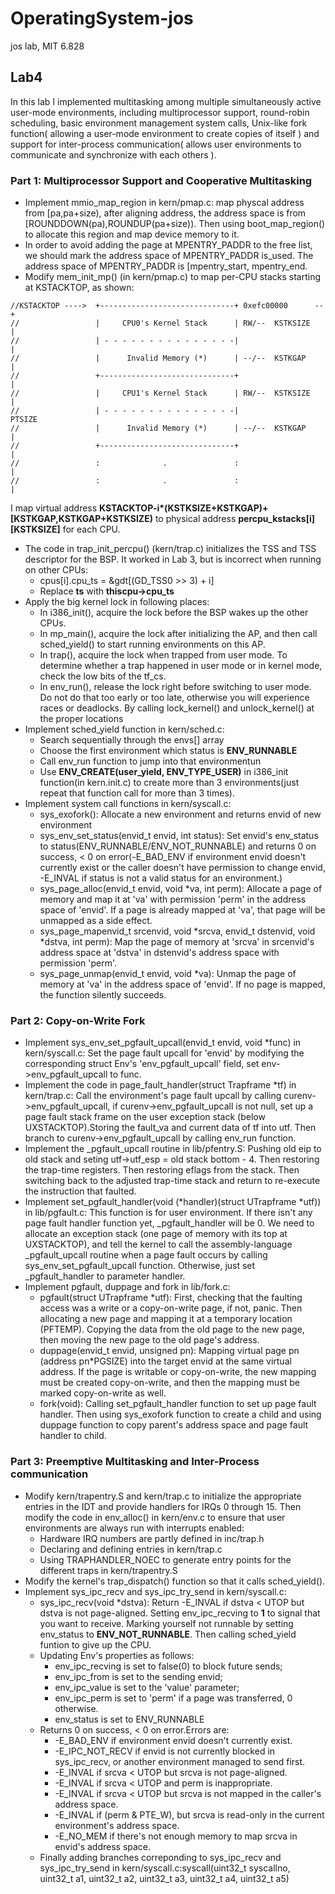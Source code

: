 # OperatingSystem-jos
 jos lab, MIT 6.828
## Lab4
In this lab I implemented multitasking among multiple simultaneously active user-mode environments, including multiprocessor support, round-robin scheduling, basic environment management system calls, Unix-like fork function( allowing a user-mode environment to create copies of itself ) and support for inter-process communication( allows user environments to communicate and synchronize with each others ).
### Part 1: Multiprocessor Support and Cooperative Multitasking
-  Implement mmio_map_region in kern/pmap.c: map physcal address from [pa,pa+size), after aligning address, the address space is from [ROUNDDOWN(pa),ROUNDUP(pa+size)). Then using boot_map_region() to allocate this region and map device memory to it.
-  In order to avoid adding the page at MPENTRY_PADDR to the free list, we should mark the address space of MPENTRY_PADDR is_used. The address space of MPENTRY_PADDR is [mpentry_start, mpentry_end. 
-  Modify mem_init_mp() (in kern/pmap.c) to map per-CPU stacks starting at KSTACKTOP, as shown:
```
//KSTACKTOP ---->  +------------------------------+ 0xefc00000      --+
//                 |     CPU0's Kernel Stack      | RW/--  KSTKSIZE   |
//                 | - - - - - - - - - - - - - - -|                   |
//                 |      Invalid Memory (*)      | --/--  KSTKGAP    |
//                 +------------------------------+                   |
//                 |     CPU1's Kernel Stack      | RW/--  KSTKSIZE   |
//                 | - - - - - - - - - - - - - - -|                 PTSIZE
//                 |      Invalid Memory (*)      | --/--  KSTKGAP    |
//                 +------------------------------+                   |
//                 :              .               :                   |
//                 :              .               :                   |
```
I map virtual address **KSTACKTOP-i\*(KSTKSIZE+KSTKGAP)+[KSTKGAP,KSTKGAP+KSTKSIZE)** to physical address **percpu_kstacks[i][KSTKSIZE]** for each CPU.
- The code in trap_init_percpu() (kern/trap.c) initializes the TSS and TSS descriptor for the BSP. It worked in Lab 3, but is incorrect when running on other CPUs:
  - cpus[i].cpu_ts = &gdt[(GD_TSS0 >> 3) + i]
  - Replace **ts** with **thiscpu->cpu_ts**
- Apply the big kernel lock in following places:
  - In i386_init(), acquire the lock before the BSP wakes up the other CPUs.
  - In mp_main(), acquire the lock after initializing the AP, and then call sched_yield() to start running environments on this AP.
  - In trap(), acquire the lock when trapped from user mode. To determine whether a trap happened in user mode or in kernel mode, check the low bits of the tf_cs.
  - In env_run(), release the lock right before switching to user mode. Do not do that too early or too late, otherwise you will experience races or deadlocks.
  By calling lock_kernel() and unlock_kernel() at the proper locations
- Implement sched_yield function in kern/sched.c:
  - Search sequentially through the envs[] array
  - Choose the first environment which status is **ENV_RUNNABLE**
  - Call env_run function to jump into that environmentun 
  - Use **ENV_CREATE(user_yield, ENV_TYPE_USER)** in i386_init function(in kern.init.c) to create more than 3 environments(just repeat that function call for more than 3 times).
- Implement system call functions in kern/syscall.c:
  - sys_exofork(): Allocate a new environment and returns envid of new environment
  - sys_env_set_status(envid_t envid, int status): Set envid's env_status to status(ENV_RUNNABLE/ENV_NOT_RUNNABLE) and returns 0 on success, < 0 on error(-E_BAD_ENV if environment envid doesn't currently exist or the caller doesn't have permission to change envid, -E_INVAL if status is not a valid status for an environment.)
  - sys_page_alloc(envid_t envid, void *va, int perm): Allocate a page of memory and map it at 'va' with permission 'perm' in the address space of 'envid'. If a page is already mapped at 'va', that page will be unmapped as a side effect.
  - sys_page_mapenvid_t srcenvid, void *srcva, envid_t dstenvid, void *dstva, int perm): Map the page of memory at 'srcva' in srcenvid's address space at 'dstva' in dstenvid's address space with permission 'perm'.
  - sys_page_unmap(envid_t envid, void *va): Unmap the page of memory at 'va' in the address space of 'envid'. If no page is mapped, the function silently succeeds.

### Part 2: Copy-on-Write Fork
- Implement sys_env_set_pgfault_upcall(envid_t envid, void *func) in kern/syscall.c: Set the page fault upcall for 'envid' by modifying the corresponding struct Env's 'env_pgfault_upcall' field, set env->env_pgfault_upcall to func.
- Implement the code in page_fault_handler(struct Trapframe *tf) in kern/trap.c: Call the environment's page fault upcall by calling curenv->env_pgfault_upcall, if curenv->env_pgfault_upcall is not null, set up a page fault stack frame on the user exception stack (below UXSTACKTOP).Storing the fault_va and current data of tf into utf. Then branch to curenv->env_pgfault_upcall by calling env_run function.
- Implement the _pgfault_upcall routine in lib/pfentry.S: Pushing old eip to old stack and seting utf->utf_esp = old stack bottom - 4. Then restoring the trap-time registers. Then restoring eflags from the stack. Then switching back to the adjusted trap-time stack and return to re-execute the instruction that faulted.
- Implement set_pgfault_handler(void (*handler)(struct UTrapframe *utf)) in lib/pgfault.c: This function is for user environment. If there isn't any page fault handler function yet, _pgfault_handler will be 0. We need to allocate an exception stack (one page of memory with its top at UXSTACKTOP), and tell the kernel to call the assembly-language _pgfault_upcall routine when a page fault occurs by calling sys_env_set_pgfault_upcall function. Otherwise, just set _pgfault_handler to parameter handler.
- Implement pgfault, duppage and fork in lib/fork.c:
  - pgfault(struct UTrapframe *utf): First, checking that the faulting access was a write or a copy-on-write page, if not, panic. Then allocating a new page and mapping it at a temporary location (PFTEMP). Copying the data from the old page to the new page, then moving the new page to the old page's address.
  - duppage(envid_t envid, unsigned pn): Mapping virtual page pn (address pn*PGSIZE) into the target envid at the same virtual address. If the page is writable or copy-on-write, the new mapping must be created copy-on-write, and then the mapping must be marked copy-on-write as well.
  - fork(void): Calling set_pgfault_handler function to set up page fault handler. Then using sys_exofork function to create a child and using duppage function to copy parent's address space and page fault handler to child.
### Part 3: Preemptive Multitasking and Inter-Process communication
- Modify kern/trapentry.S and kern/trap.c to initialize the appropriate entries in the IDT and provide handlers for IRQs 0 through 15. Then modify the code in env_alloc() in kern/env.c to ensure that user environments are always run with interrupts enabled:
  - Hardware IRQ numbers are partly defined in inc/trap.h
  - Declaring and defining entries in kern/trap.c
  - Using TRAPHANDLER_NOEC to generate entry points for the different traps in kern/trapentry.S
- Modify the kernel's trap_dispatch() function so that it calls sched_yield(). 
- Implement sys_ipc_recv and sys_ipc_try_send in kern/syscall.c:
  - sys_ipc_recv(void *dstva): Return -E_INVAL if dstva < UTOP but dstva is not page-aligned. Setting env_ipc_recving to **1** to signal that you want to receive. Marking yourself not runnable by setting env_status to **ENV_NOT_RUNNABLE**. Then calling sched_yield funtion to give up the CPU.
  - Updating Env's properties as follows:
    - env_ipc_recving is set to false(0) to block future sends;
    - env_ipc_from is set to the sending envid;
    - env_ipc_value is set to the 'value' parameter;
    - env_ipc_perm is set to 'perm' if a page was transferred, 0 otherwise.
    - env_status is set to ENV_RUNNABLE
  - Returns 0 on success, < 0 on error.Errors are:
    - -E_BAD_ENV if environment envid doesn't currently exist.
    - -E_IPC_NOT_RECV if envid is not currently blocked in sys_ipc_recv, or another environment managed to send first.
    - -E_INVAL if srcva < UTOP but srcva is not page-aligned.
    - -E_INVAL if srcva < UTOP and perm is inappropriate.
    - -E_INVAL if srcva < UTOP but srcva is not mapped in the caller's address space.
    - -E_INVAL if (perm & PTE_W), but srcva is read-only in the current environment's address space.
    - -E_NO_MEM if there's not enough memory to map srcva in envid's address space.
  - Finally adding branches correponding to sys_ipc_recv and sys_ipc_try_send in kern/syscall.c:syscall(uint32_t syscallno, uint32_t a1, uint32_t a2, uint32_t a3, uint32_t a4, uint32_t a5)
